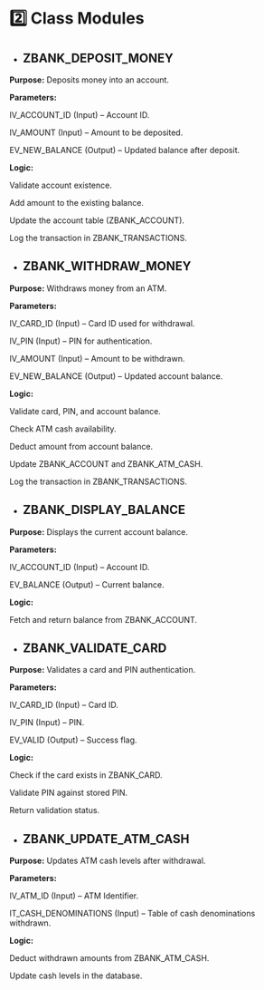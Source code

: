 # 2️⃣ Class Modules

- ## ZBANK_DEPOSIT_MONEY

**Purpose:** Deposits money into an account.

**Parameters:**

IV_ACCOUNT_ID (Input) – Account ID.

IV_AMOUNT (Input) – Amount to be deposited.

EV_NEW_BALANCE (Output) – Updated balance after deposit.

**Logic:**

Validate account existence.

Add amount to the existing balance.

Update the account table (ZBANK_ACCOUNT).

Log the transaction in ZBANK_TRANSACTIONS.

- ## ZBANK_WITHDRAW_MONEY

**Purpose:** Withdraws money from an ATM.

**Parameters:**

IV_CARD_ID (Input) – Card ID used for withdrawal.

IV_PIN (Input) – PIN for authentication.

IV_AMOUNT (Input) – Amount to be withdrawn.

EV_NEW_BALANCE (Output) – Updated account balance.

**Logic:**

Validate card, PIN, and account balance.

Check ATM cash availability.

Deduct amount from account balance.

Update ZBANK_ACCOUNT and ZBANK_ATM_CASH.

Log the transaction in ZBANK_TRANSACTIONS.

- ## ZBANK_DISPLAY_BALANCE

**Purpose:** Displays the current account balance.

**Parameters:**

IV_ACCOUNT_ID (Input) – Account ID.

EV_BALANCE (Output) – Current balance.

**Logic:**

Fetch and return balance from ZBANK_ACCOUNT.

- ## ZBANK_VALIDATE_CARD

**Purpose:** Validates a card and PIN authentication.

**Parameters:**

IV_CARD_ID (Input) – Card ID.

IV_PIN (Input) – PIN.

EV_VALID (Output) – Success flag.

**Logic:**

Check if the card exists in ZBANK_CARD.

Validate PIN against stored PIN.

Return validation status.

- ## ZBANK_UPDATE_ATM_CASH

**Purpose:** Updates ATM cash levels after withdrawal.

**Parameters:**

IV_ATM_ID (Input) – ATM Identifier.

IT_CASH_DENOMINATIONS (Input) – Table of cash denominations withdrawn.

**Logic:**

Deduct withdrawn amounts from ZBANK_ATM_CASH.

Update cash levels in the database.
